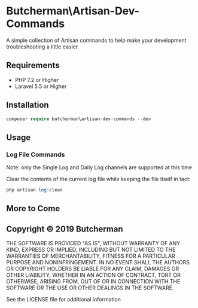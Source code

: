 # Butcherman\Artisan-Dev-Commands

A simple collection of Artisan commands to help make your development troubleshooting a little easier.

## Requirements

- PHP 7.2 or Higher
- Laravel 5.5 or Higher

## Installation

```php
composer require butcherman\artisan-dev-commands --dev
```

## Usage

### Log File Commands

Note:  only the Single Log and Daily Log channels are supported at this time

Clear the contents of the current log file while keeping the file itself in tact:

```php
php artisan log:clean
```

## More to Come

## Copyright © 2019 Butcherman

THE SOFTWARE IS PROVIDED "AS IS", WITHOUT WARRANTY OF ANY KIND, EXPRESS OR IMPLIED, INCLUDING BUT NOT LIMITED TO THE WARRANTIES OF MERCHANTABILITY,
FITNESS FOR A PARTICULAR PURPOSE AND NONINFRINGEMENT. IN NO EVENT SHALL THE AUTHORS OR COPYRIGHT HOLDERS BE LIABLE FOR ANY CLAIM, DAMAGES OR OTHER LIABILITY,
WHETHER IN AN ACTION OF CONTRACT, TORT OR OTHERWISE, ARISING FROM, OUT OF OR IN CONNECTION WITH THE SOFTWARE OR THE USE OR OTHER DEALINGS IN THE SOFTWARE.

See the LICENSE file for additional information
